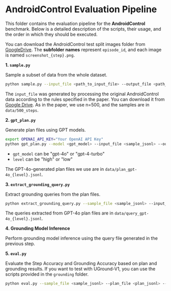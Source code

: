 # AndroidControl Evaluation Pipeline

This folder contains the evaluation pipeline for the **AndroidControl** benchmark. Below is a detailed description of the scripts, their usage, and the order in which they should be executed.

You can download the AndroidControl test split images folder from [GoogleDrive](https://drive.google.com/file/d/1HcqXk17C1oUGUmDoZZXHkS-n41lxXDQ6/view?usp=sharing). The **subfolder names** represent `episode_id`, and each image is named `screenshot_{step}.png`.

**1. `sample.py`**

Sample a subset of data from the whole dataset.

```bash
python sample.py --input_file <path_to_input_file> --output_file <path_to_output_file> -n <num_samples>
```

The `input_file` was generated by processing the original AndroidControl data according to the rules specified in the paper. You can download it from [Google Drive](https://drive.google.com/file/d/1iylEHPoz2hwmuKDMND7Lrsn331SueZ4F/view?usp=drive_link). As in the paper, we use n=500, and the samples are in `data/500_steps`.

**2. `gpt_plan.py`**

Generate plan files using GPT models.

```bash
export OPENAI_API_KEY="Your OpenAI API Key"
python gpt_plan.py --model <gpt_model> --input_file <sample_jsonl> --output_file <plan_jsonl> --screenshot_dir <screenshot_dir> --level <task_level>
```

- `gpt_model` can be "gpt-4o" or "gpt-4-turbo"
- `level` can be "high" or "low"

The GPT-4o-generated plan files we use are in `data/plan_gpt-4o_{level}.jsonl`.

**3. `extract_grounding_query.py`**

Extract grounding queries from the plan files.

```bash
python extract_grounding_query.py --sample_file <sample_jsonl> --input_file <plan_jsonl> --output_file <query_jsonl> --screenshot_dir <screenshot_dir>
```

The queries extracted from GPT-4o plan files are in `data/query_gpt-4o_{level}.jsonl`.

**4. Grounding Model Inference**

Perform grounding model inference using the query file generated in the previous step. 

**5. `eval.py`**

Evaluate the Step Accuracy and Grounding Accuracy based on plan and grounding results. If you want to test with UGround-V1, you can use the scripts provided in the `grounding` folder.

```bash
python eval.py --sample_file <sample_jsonl> --plan_file <plan_jsonl> --ans_file <grounding_answer_jsonl>
```


